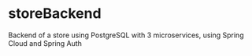 # storeBackend
Backend of a store using PostgreSQL with 3 microservices, using Spring Cloud and Spring Auth
